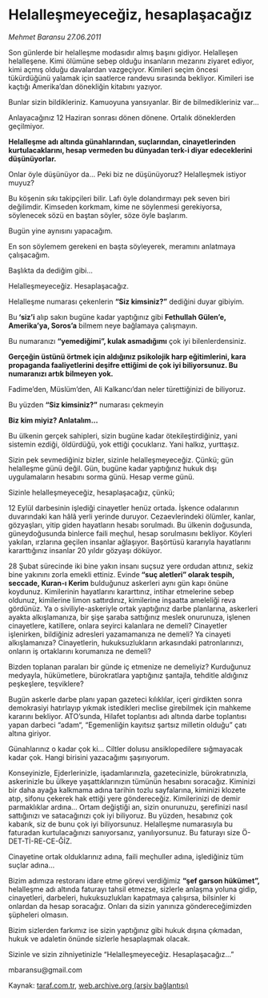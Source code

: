 # Helalleşmeyeceğiz, hesaplaşacağız

*Mehmet Baransu 27.06.2011*

<div class="yazi"><p>Son günlerde bir helalleşme modasıdır almış başını gidiyor. Helalleşen helalleşene. Kimi ölümüne sebep olduğu insanların mezarını ziyaret ediyor, kimi açmış olduğu davalardan vazgeçiyor. Kimileri seçim öncesi tükürdüğünü yalamak için saatlerce randevu sırasında bekliyor. Kimileri ise kaçtığı Amerika’dan dönekliğin kitabını yazıyor.</p>
<p>Bunlar sizin bildikleriniz. Kamuoyuna yansıyanlar. Bir de bilmedikleriniz var...</p>
<p>Anlayacağınız 12 Haziran sonrası dönen dönene. Ortalık döneklerden geçilmiyor.</p>
<p><strong>Helalleşme adı altında günahlarından, suçlarından, cinayetlerinden kurtulacaklarını, hesap vermeden bu dünyadan terk-i diyar edeceklerini düşünüyorlar.</strong></p>
<p>Onlar öyle düşünüyor da... Peki biz ne düşünüyoruz? Helalleşmek istiyor muyuz?</p>
<p>Bu köşenin sıkı takipçileri bilir. Lafı öyle dolandırmayı pek seven biri değilimdir. Kimseden korkmam, kime ne söylenmesi gerekiyorsa, söylenecek sözü en baştan söyler, söze öyle başlarım.</p>
<p>Bugün yine aynısını yapacağım.</p>
<p>En son söylemem gerekeni en başta söyleyerek, meramını anlatmaya çalışacağım.</p>
<p>Başlıkta da dediğim gibi...</p>
<p>Helalleşmeyeceğiz. Hesaplaşacağız.</p>
<p>Helalleşme numarası çekenlerin <strong>“Siz kimsiniz?”</strong> dediğini duyar gibiyim.</p>
<p>Bu<strong> ‘siz’i</strong> alıp sakın bugüne kadar yaptığınız gibi <strong>Fethullah Gülen’e, Amerika’ya, Soros’a</strong> bilmem neye bağlamaya çalışmayın.</p>
<p>Bu numaranızı <strong>“yemediğimi”, kulak asmadığımı</strong> çok iyi bilenlerdensiniz.</p>
<p><strong>Gerçeğin üstünü örtmek için aldığınız psikolojik harp eğitimlerini, kara propaganda faaliyetlerini deşifre ettiğimi de çok iyi biliyorsunuz. Bu numaranızı artık bilmeyen yok.</strong></p>
<p>Fadime’den, Müslüm’den, Ali Kalkancı’dan neler türettiğinizi de biliyoruz.</p>
<p>Bu yüzden <strong>“Siz kimsiniz?”</strong> numarası çekmeyin</p>
<p><strong>Biz kim miyiz? Anlatalım...</strong></p>
<p>Bu ülkenin gerçek sahipleri, sizin bugüne kadar ötekileştirdiğiniz, yani sistemin ezdiği, öldürdüğü, yok ettiği çocuklarız. Yani halkız, yurttaşız.</p>
<p>Sizin pek sevmediğiniz bizler, sizinle helalleşmeyeceğiz. Çünkü; gün helalleşme günü değil. Gün, bugüne kadar yaptığınız hukuk dışı uygulamaların hesabını sorma günü. Hesap verme günü.</p>
<p>Sizinle helalleşmeyeceğiz, hesaplaşacağız, çünkü;</p>
<p>12 Eylül darbesinin işlediği cinayetler henüz ortada. İşkence odalarının duvarındaki kan hâlâ yerli yerinde duruyor. Cezaevlerindeki ölümler, kanlar, gözyaşları, yitip giden hayatların hesabı sorulmadı. Bu ülkenin doğusunda, güneydoğusunda binlerce faili meçhul, hesap sorulmasını bekliyor. Köyleri yakılan, ırzlarına geçilen insanlar ağlaşıyor. Başörtüsü kararıyla hayatlarını kararttığınız insanlar 20 yıldır gözyaşı döküyor.</p>
<p>28 Şubat sürecinde iki bine yakın insanı suçsuz yere ordudan attınız, sekiz bine yakınını zorla emekli ettiniz. Evinde<strong> “suç aletleri” olarak tespih, seccade, Kuran-ı Kerim</strong> bulduğunuz askerleri aynı gün kapı önüne koydunuz. Kimilerinin hayatlarını kararttınız, intihar etmelerine sebep oldunuz, kimilerine limon sattırdınız, kimilerine inşaatta ameleliği reva gördünüz. Ya o siviliyle-askeriyle ortak yaptığınız darbe planlarına, askerleri ayakta alkışlamanıza, bir şişe şaraba sattığınız meslek onurunuza, işlenen cinayetlere, katillere, onlara seyirci kalanlara ne demeli? Cinayetler işlenirken, bildiğiniz adresleri yazamamanıza ne demeli? Ya cinayeti alkışlamanıza? Cinayetlerin, hukuksuzlukların arkasındaki patronlarınızı, onların iş ortaklarını korumanıza ne demeli?</p>
<p>Bizden toplanan paraları bir günde iç etmenize ne demeliyiz? Kurduğunuz medyayla, hükümetlere, bürokratlara yaptığınız şantajla, tehditle aldığınız peşkeşlere, teşviklere?</p>
<p>Bugün askerle darbe planı yapan gazeteci kılıklılar, içeri girdikten sonra demokrasiyi hatırlayıp yıkmak istedikleri meclise girebilmek için mahkeme kararını bekliyor. ATO’sunda, Hilafet toplantısı adı altında darbe toplantısı yapan darbeci “adam“, “Egemenliğin kayıtsız şartsız milletin olduğu” çatı altına giriyor.</p>
<p>Günahlarınız o kadar çok ki... Ciltler dolusu ansiklopedilere sığmayacak kadar çok. Hangi birisini yazacağımı şaşırıyorum.</p>
<p>Konseyinizle, Ejderlerinizle, işadamlarınızla, gazetecinizle, bürokratınızla, askerinizle bu ülkeye yaşattıklarınızın tümünün hesabını soracağız. Kiminizi bir daha ayağa kalkmama adına tarihin tozlu sayfalarına, kiminizi klozete atıp, sifonu çekerek hak ettiği yere göndereceğiz. Kimilerinizi de demir parmaklıklar ardına... Ortam değiştiği an, sizin onurunuzu, şerefinizi nasıl sattığınızı ve satacağınızı çok iyi biliyoruz. Bu yüzden, hesabınız çok kabarık, siz de bunu çok iyi biliyorsunuz. Helalleşme numarasıyla bu faturadan kurtulacağınızı sanıyorsanız, yanılıyorsunuz. Bu faturayı size Ö-DET-Tİ-RE-CE-ĞİZ.</p>
<p>Cinayetine ortak olduklarınız adına, faili meçhuller adına, işlediğiniz tüm suçlar adına...</p>
<p>Bizim adımıza restoranı idare etme görevi verdiğimiz <strong>“şef garson hükümet”,</strong> helalleşme adı altında faturayı tahsil etmezse, sizlerle anlaşma yoluna gidip, cinayetleri, darbeleri, hukuksuzlukları kapatmaya çalışırsa, bilsinler ki onlardan da hesap soracağız. Onları da sizin yanınıza göndereceğimizden şüpheleri olmasın.</p>
<p>Bizim sizlerden farkımız ise sizin yaptığınız gibi hukuk dışına çıkmadan, hukuk ve adaletin önünde sizlerle hesaplaşmak olacak.</p>
<p>Sizinle ve sizin zihniyetinizle “Helalleşmeyeceğiz. Hesaplaşacağız...”</p>
<p>mbaransu@gmail.com</p>
</div>

Kaynak: [taraf.com.tr](http://www.taraf.com.tr/mehmet-baransu/makale-helallesmeyecegiz-hesaplasacagiz.htm), [web.archive.org (arşiv bağlantısı)](http://web.archive.org/web/20131107061923/http://www.taraf.com.tr/mehmet-baransu/makale-helallesmeyecegiz-hesaplasacagiz.htm)
